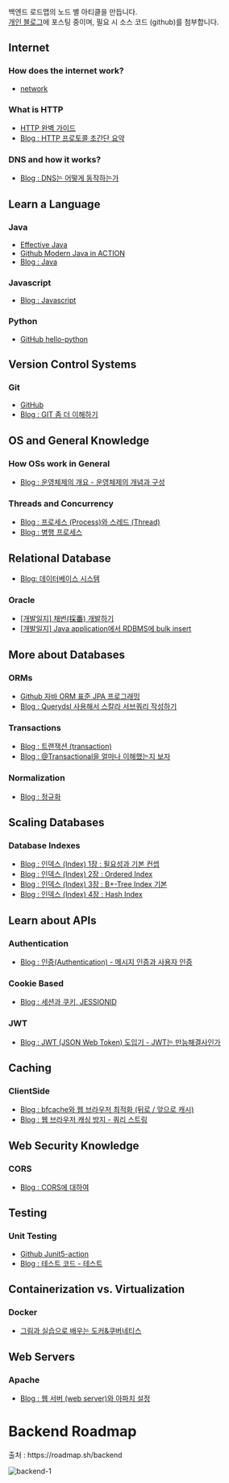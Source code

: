 백엔드 로드맵의 노드 별 아티클을 만듭니다.   
[개인 블로그](https://kghworks.tistory.com/)에 포스팅 중이며, 필요 시 소스 코드 (github)를 첨부합니다.


## Internet

### How does the internet work?

- [network](https://github.com/gihyeon6394/book/tree/main/network)

### What is HTTP

- [HTTP 완벽 가이드](https://github.com/gihyeon6394/book/tree/main/http-the-definitive-guide)
- [Blog : HTTP 프로토콜 초간단 요약](https://kghworks.tistory.com/95)


### DNS and how it works?

- [Blog : DNS는 어떻게 동작하는가](https://kghworks.tistory.com/126)

## Learn a Language

### Java

- [Effective Java](https://github.com/gihyeon6394/study-effective-java)
- [Github Modern Java in ACTION](https://github.com/gihyeon6394/modern-java-in-action)
- [Blog : Java](https://kghworks.tistory.com/category/Programming/JAVA)

### Javascript

- [Blog : Javascript](https://kghworks.tistory.com/category/Programming/HTML%2C%20javascript)

### Python

- [GitHub hello-python](https://github.com/gihyeon6394/hello-python)

## Version Control Systems

### Git

- [GitHub](https://github.com/gihyeon6394)
- [Blog : GIT 좀 더 이해하기](https://kghworks.tistory.com/search/GIT%20%EC%A2%80%20%EB%8D%94%20%EC%9D%B4%ED%95%B4%ED%95%98%EA%B8%B0)


## OS and General Knowledge

### How OSs work in General

- [Blog : 운영체제의 개요 - 운영체제의 개념과 구성](https://kghworks.tistory.com/60)

### Threads and Concurrency

- [Blog : 프로세스 (Process)와 스레드 (Thread)](https://kghworks.tistory.com/62)
- [Blog : 병행 프로세스](https://kghworks.tistory.com/134)



## Relational Database

- [Blog: 데이터베이스 시스템](https://kghworks.tistory.com/category/Programming/%EB%8D%B0%EC%9D%B4%ED%84%B0%EB%B2%A0%EC%9D%B4%EC%8A%A4%20%EC%8B%9C%EC%8A%A4%ED%85%9C)

### Oracle

- [[개발일지] 채번(採番) 개발하기](https://kghworks.tistory.com/148)
- [[개발일지] Java application에서 RDBMS에 bulk insert](https://kghworks.tistory.com/144)


## More about Databases

### ORMs

- [Github 자바 ORM 표준 JPA 프로그래밍](https://github.com/gihyeon6394/hello-jpa)
- [Blog : Querydsl 사용해서 스칼라 서브쿼리 작성하기](https://kghworks.tistory.com/138)

### Transactions

- [Blog : 트랜잭션 (transaction)](https://kghworks.tistory.com/89)
- [Blog : @Transactional을 얼마나 이해했는지 보자](https://kghworks.tistory.com/106)

### Normalization

- [Blog : 정규화](https://kghworks.tistory.com/76)

## Scaling Databases

### Database Indexes

- [Blog : 인덱스 (Index) 1장 : 필요성과 기본 컨셉](https://kghworks.tistory.com/149)
- [Blog : 인덱스 (Index) 2장 : Ordered Index](https://kghworks.tistory.com/150)
- [Blog : 인덱스 (Index) 3장 : B+-Tree Index 기본](https://kghworks.tistory.com/151)
- [Blog : 인덱스 (Index) 4장 : Hash Index](https://kghworks.tistory.com/152)  


## Learn about APIs

### Authentication

- [Blog : 인증(Authentication) - 메시지 인증과 사용자 인증](https://kghworks.tistory.com/123)

### Cookie Based

- [Blog : 세션과 쿠키, JESSIONID](https://kghworks.tistory.com/37)

### JWT

- [Blog : JWT (JSON Web Token) 도입기 - JWT는 만능해결사인가](https://kghworks.tistory.com/118)

## Caching  

### ClientSide

- [Blog : bfcache와 웹 브라우저 최적화 (뒤로 / 앞으로 캐시)](https://kghworks.tistory.com/117)  
- [Blog : 웹 브라우저 캐싱 방지 - 쿼리 스트링](https://kghworks.tistory.com/65)  

## Web Security Knowledge

### CORS

- [Blog : CORS에 대하여](https://kghworks.tistory.com/88)

## Testing

### Unit Testing

- [Github Junit5-action](https://github.com/gihyeon6394/Junit5-action)
- [Blog : 테스트 코드 - 테스트](https://kghworks.tistory.com/122)

## Containerization vs. Virtualization

### Docker

- [그림과 실습으로 배우는 도커&쿠버네티스](https://github.com/gihyeon6394/book/tree/main/dkkb)

## Web Servers

### Apache

- [Blog : 웹 서버 (web server)와 아파치 설정](https://kghworks.tistory.com/113)



<h1>Backend Roadmap</h1>  
출처 : https://roadmap.sh/backend  


![backend-1](https://user-images.githubusercontent.com/53042858/228156594-5d49f42f-0c1e-4aff-95d8-1e73e56c1299.png)


